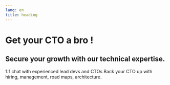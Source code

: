 ```yaml
---
lang: en
title: heading
---
```

# Get your CTO a bro !
## Secure your growth with our technical expertise.

1:1 chat with experienced lead devs and CTOs
Back your CTO up with hiring, management, road maps, architecture.
